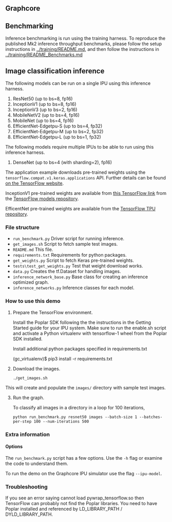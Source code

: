 Graphcore
---

## Benchmarking

Inference benchmarking is run using the training harness. To reproduce the published Mk2 inference throughput benchmarks, please follow the setup instructions in [../training/README.md](../training/README.md), and then follow the instructions in [../training/README_Benchmarks.md](../training/README_Benchmarks.md) 

## Image classification inference


The following models can be run on a single IPU using this inference harness.
1. ResNet50 (up to bs=8, fp16)
2. InceptionV1 (up to bs=8, fp16)
2. InceptionV3 (up to bs=2, fp16)
3. MobileNetV2 (up to bs=4, fp16)
4. MobileNet (up to bs=4, fp16)
5. EfficientNet-Edgetpu-S (up to bs=4, fp32)
6. EfficientNet-Edgetpu-M (up to bs=2, fp32)
7. EfficientNet-Edgetpu-L (up to bs=1, fp32)

The following models require multiple IPUs to be able to run using this inference harness.
1. DenseNet (up to bs=4 (with sharding=2), fp16)

The application example downloads pre-trained weights using the `tensorflow.compat.v1.keras.applications` API.
Further details can be found [on the TensorFlow website](https://www.tensorflow.org/api_docs/python/tf/keras/applications/).

InceptionV1 pre-trained weights are available from [this TensorFlow link](http://download.tensorflow.org/models/inception_v1_2016_08_28.tar.gz) from the [TensorFlow models repository](https://github.com/tensorflow/models/).

EfficentNet pre-trained weights are available from the [TensorFlow TPU repository](https://github.com/tensorflow/tpu/tree/master/models/official/efficientnet/edgetpu).

### File structure

* `run_benchmark.py` Driver script for running inference.
* `get_images.sh` Script to fetch sample test images.
* `README.md` This file.
* `requirements.txt` Requirements for python packages.
* `get_weights.py` Script to fetch Keras pre-trained weights.
* `tests\test_get_weights.py` Test that weight download works.
* `data.py` Creates the tf.Dataset for handling images.
* `inference_network_base.py` Base class for creating an inference optimized graph.
* `inference_networks.py` Inference classes for each model.

### How to use this demo

1) Prepare the TensorFlow environment.

   Install the Poplar SDK following the the instructions in the Getting Started
   guide for your IPU system. Make sure to run the enable.sh script and
   activate a Python virtualenv with tensorflow-1 wheel from the Poplar SDK installed.

   Install additional python packages specified in requirements.txt

    (gc_virtualenv)$ pip3 install -r requirements.txt

2) Download the images.

       ./get_images.sh

  This will create and populate the `images/` directory with sample test images.

3) Run the graph.

   To classify all images in a directory in a loop for 100 iterations,

       python run_benchmark.py resnet50 images --batch-size 1 --batches-per-step 100 --num-iterations 500


### Extra information

#### Options
The `run_benchmark.py` script has a few options. Use the `-h` flag or examine the code to understand them.

To run the demo on the Graphcore IPU simulator use the flag `--ipu-model`.

### Troubleshooting

If you see an error saying cannot load pywrap_tensorflow.so then TensorFlow can probably
not find the Poplar libraries. You need to have Poplar installed and referenced by
LD_LIBRARY_PATH / DYLD_LIBRARY_PATH.
